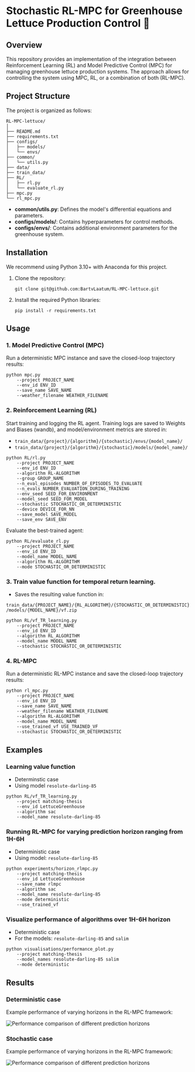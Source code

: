# Stochastic RL-MPC for Greenhouse Lettuce Production Control 🥬

## Overview

This repository provides an implementation of the integration between Reinforcement Learning (RL) and Model Predictive Control (MPC) for managing greenhouse lettuce production systems. The approach allows for controlling the system using MPC, RL, or a combination of both (RL-MPC).

## Project Structure

The project is organized as follows:

```
RL-MPC-lettuce/
│
├── README.md
├── requirements.txt
├── configs/
│   ├── models/
│   └── envs/
├── common/
│   └── utils.py
├── data/
├── train_data/
├── RL/
│   ├── rl.py
│   └── evaluate_rl.py
├── mpc.py
└── rl_mpc.py
```

- **common/utils.py**: Defines the model's differential equations and parameters.
- **configs/models/**: Contains hyperparameters for control methods.
- **configs/envs/**: Contains additional environment parameters for the greenhouse system.

## Installation

We recommend using Python 3.10+ with Anaconda for this project.

1. Clone the repository:
   ```shell
   git clone git@github.com:BartvLaatum/RL-MPC-lettuce.git
   ```

2. Install the required Python libraries:
   ```shell
   pip install -r requirements.txt
   ```

## Usage

### 1. Model Predictive Control (MPC)

Run a deterministic MPC instance and save the closed-loop trajectory results:

```shell
python mpc.py 
    --project PROJECT_NAME
    --env_id ENV_ID
    --save_name SAVE_NAME
    --weather_filename WEATHER_FILENAME
```

### 2. Reinforcement Learning (RL)

Start training and logging the RL agent. Training logs are saved to Weights and Biases (wandb), and model/environment metrics are stored in:

- `train_data/{project}/{algorithm}/{stochastic}/envs/{model_name}/`
- `train_data/{project}/{algorithm}/{stochastic}/models/{model_name}/`

```shell
python RL/rl.py
    --project PROJECT_NAME
    --env_id ENV_ID
    --algorithm RL-ALGORITHM
    --group GROUP_NAME
    --n_eval_episodes NUMBER_OF_EPISODES_TO_EVALUATE
    --n_evals NUMBER_EVALUATION_DURING_TRAINING
    --env_seed SEED_FOR_ENVIRONMENT
    --model_seed SEED_FOR_MODEL
    --stochastic STOCHASTIC_OR_DETERMINISTIC
    --device DEVICE_FOR_NN
    --save_model SAVE_MODEL
    --save_env SAVE_ENV
```

Evaluate the best-trained agent:

```shell
python RL/evaluate_rl.py
    --project PROJECT_NAME
    --env_id ENV_ID
    --model_name MODEL_NAME
    --algorithm RL-ALGORITHM
    --mode STOCHASTIC_OR_DETERMINISTIC
```

### 3. Train value function for temporal return learning.

- Saves the resulting value function in:

`train_data/{PROJECT_NAME}/{RL_ALGORITHM}/{STOCHASTIC_OR_DETERMINISTIC}/models/{MODEL_NAME}/vf.zip`

```shell
python RL/vf_TR_learning.py 
    --project PROJECT_NAME
    --env_id ENV_ID
    --algorithm RL_ALGORITHM
    --model_name MODEL_NAME
    --stochastic STOCHASTIC_OR_DETERMINISTIC
```

### 4. RL-MPC

Run a deterministic RL-MPC instance and save the closed-loop trajectory results:

```shell
python rl_mpc.py 
    --project PROJECT_NAME
    --env_id ENV_ID
    --save_name SAVE_NAME
    --weather_filename WEATHER_FILENAME
    --algorithm RL-ALGORITHM
    --model_name MODEL_NAME
    --use_trained_vf USE_TRAINED_VF
    --stochastic STOCHASTIC_OR_DETERMINISTIC
```

## Examples


### Learning value function
- Determinstic case
- Using model `resolute-darling-85`
```shell
python RL/vf_TR_learning.py 
    --project matching-thesis
    --env_id LettuceGreenhouse
    --algorithm sac
    --model_name resolute-darling-85
```

### Running RL-MPC for varying prediction horizon ranging from 1H-6H

- Deterministic case
- Using model: `resolute-darling-85`
```shell
python experiments/horizon_rlmpc.py
    --project matching-thesis
    --env_id LettuceGreenhouse
    --save_name rlmpc
    --algorithm sac
    --model_name resolute-darling-85
    --mode deterministic
    --use_trained_vf
```


### Visualize performance of algorithms over 1H-6H horizon
- Deterministic case
- For the models: `resolute-darling-85` and `salim`

```shell
python visualisations/performance_plot.py 
    --project matching-thesis 
    --model_names resolute-darling-85 salim 
    --mode deterministic
 ```

## Results

### Deterministic case
Example performance of varying horizons in the RL-MPC framework:

![Performance comparison of different prediction horizons](figures/matching-thesis/deterministic/rl-tanh-relu-thesis-mpc-v4.png)


### Stochastic case
Example performance of varying horizons in the RL-MPC framework:

![Performance comparison of different prediction horizons](figures/matching-thesis/stochastic/thesis-agent.png)
